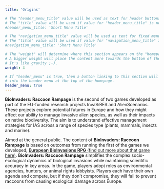 ```yaml
---
title: 'Origins'

# The "header_menu_title" value will be used as text for header buttons.
# The "title" value will be used if value for "header_menu_title" is not provided.
#header_menu_title: 'Short Menu Title'

# The "navigation_menu_title" value will be used as text for fixed menu items.
# The "title" value will be used if value for "navigation_menu_title" is not provided.
#navigation_menu_title: 'Short Menu Title'

# The "weight" will determine where this section appears on the "homepage".
# A bigger weight will place the content more towards the bottom of the page.
# It's like gravity ;-).
weight: 4

# If "header_menu" is true, then a button linking to this section will be placed
# into the header menu at the top of the homepage.
header_menu: true
---
```



**BioInvaders: Raccoon Rampage** is the second of two games developed as part of the EU-funded research projects InvaSiBES and AlienScenarios. These projects explore potential futures in Europe and how they might affect our ability to manage invasive alien species, as well as their impacts on native biodiversity. The aim is to understand effective management strategies for IAS across a range of species type (plants, mammals, insects and marine).

Aimed at the general public. The content of **BioInvaders: Raccoon Rampage** is based on outcomes from running the first of the games we developed, [**European BioInvasions RPG** (find out more about that game here)](http://ecologygames.eu/). **BioInvaders: Raccoon Rampage** simplifies the complex socio-ecological dynamics of biological invasions while maintaining scientific accuracy in key areas.  In the game, players adopt roles as environmental agencies, hunters, or animal rights lobbyists.  Players each have their own agenda and compete, but if they don't compromise, they will fail to prevent raccoons from causing ecological damage across Europe.
